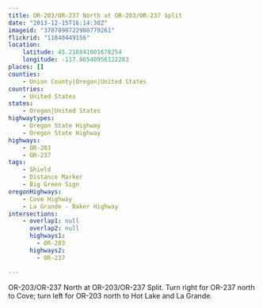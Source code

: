 ```yaml
---
title: OR-203/OR-237 North at OR-203/OR-237 Split
date: "2013-12-15T16:14:38Z"
imageid: "3707890722980779261"
flickrid: "11840449156"
location:
    latitude: 45.216841001678254
    longitude: -117.86548956122283
places: []
counties:
    - Union County|Oregon|United States
countries:
    - United States
states:
    - Oregon|United States
highwaytypes:
    - Oregon State Highway
    - Oregon State Highway
highways:
    - OR-203
    - OR-237
tags:
    - Shield
    - Distance Marker
    - Big Green Sign
oregonHighways:
    - Cove Highway
    - La Grande - Baker Highway
intersections:
    - overlap1: null
      overlap2: null
      highways1:
        - OR-203
      highways2:
        - OR-237

---
```

OR-203/OR-237 North at OR-203/OR-237 Split.  Turn right for OR-237 north to Cove; turn left for OR-203 north to Hot Lake and La Grande.